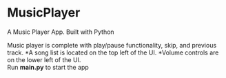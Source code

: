 # MusicPlayer
A Music Player App. Built with Python

Music player is complete with play/pause functionality, skip, and previous track.
*A song list is located on the top left of the UI.
*Volume controls are on the lower left of the UI.
<br>Run **main.py** to start the app
